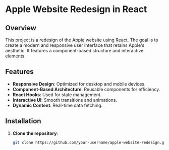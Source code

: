 # Apple Website Redesign in React

## Overview

This project is a redesign of the Apple website using React. The goal is to create a modern and responsive user interface that retains Apple's aesthetic. It features a component-based structure and interactive elements.

## Features

- **Responsive Design**: Optimized for desktop and mobile devices.
- **Component-Based Architecture**: Reusable components for efficiency.
- **React Hooks**: Used for state management.
- **Interactive UI**: Smooth transitions and animations.
- **Dynamic Content**: Real-time data fetching.

## Installation

1. **Clone the repository**:
   ```bash
   git clone https://github.com/your-username/apple-website-redesign.git
